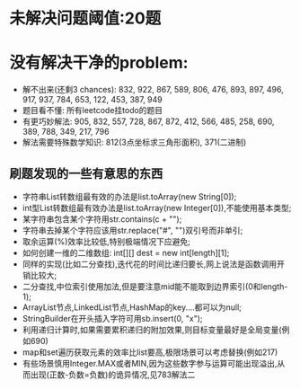 # 未解决问题阈值:20题
# 没有解决干净的problem:
- 解不出来(还剩3 chances): 832, 922, 867, 589, 806, 476, 893, 897, 496, 917, 937, 784, 653, 122, 453, 387, 949
- 题目看不懂: 所有leetcode挂todo的题目
- 有更巧妙解法: 905, 832, 557, 728, 867, 872, 412, 566, 485, 258, 690, 389, 788, 349, 217, 796
- 解法需要特殊数学知识: 812(3点坐标求三角形面积), 371(二进制)


## 刷题发现的一些有意思的东西
- 字符串List转数组最有效的办法是list.toArray(new String[0]);
- int型List转数组最有效办法是list.toArray(new Integer[0]),不能使用基本类型;
- 某字符串包含某个字符用str.contains(c + "");
- 字符串去掉某个字符应该用str.replace("#", "")双引号而非单引;
- 取余运算(%)效率比较低,特别极端情况下应避免;
- 如何创建一维的二维数组: int[][] dest = new int[length][1];
- 同样的实现(比如二分查找),迭代花的时间比递归要长,网上说法是函数调用开销比较大;
- 二分查找,中位索引使用加法,但是要注意mid能不能取到边界索引(0和length-1);
- ArrayList节点,LinkedList节点,HashMap的key....都可以为null;
- StringBuilder在开头插入字符可用sb.insert(0, "x");
- 利用递归计算时,如果需要累积递归的附加效果,则目标变量最好是全局变量(例如690)
- map和set遍历获取元素的效率比list要高,极限场景可以考虑替换(例如217)
- 有些场景慎用Integer.MAX或者MIN,因为这些数字参与运算可能出现溢出,从而出现(正数-负数=负数)的诡异情况,见783解法二
